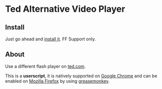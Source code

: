 Ted Alternative Video Player
============================

Install
-------
Just go ahead and [install it](https://github.com/downloads/deprived/ted-alternative-video-player/93984.user.js). FF Support only.

About
-----
Use a different flash player on [ted.com](http://ted.com/).

This is a **userscript**, it is natively supported on [Google Chrome](http://www.google.com/chrome) and can be enabled on [Mozilla Firefox](www.mozilla.com/firefox/) by using [greasemonkey](https://addons.mozilla.org/en-US/firefox/addon/greasemonkey/).
